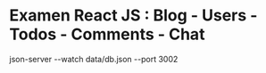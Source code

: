 # Examen React JS : Blog - Users - Todos - Comments - Chat

json-server --watch data/db.json --port 3002
